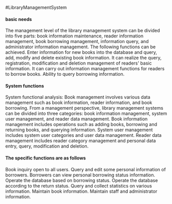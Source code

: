 #LibraryManagementSystem

#### basic needs

The management level of the library management system can be divided into five parts: book information maintenance, reader information management, book borrowing management, information query, and administrator information management. The following functions can be achieved.
Enter information for new books into the database and query, add, modify and delete existing book information.
It can realize the query, registration, modification and deletion management of readers' basic information.
It can carry out information management functions for readers to borrow books.
Ability to query borrowing information.

#### System functions

System functional analysis:
Book management involves various data management such as book information, reader information, and book borrowing. From a management perspective, library management systems can be divided into three categories: book information management, system user management, and reader data management.
Book information management includes operations such as adding books, borrowing and returning books, and querying information.
System user management includes system user categories and user data management.
Reader data management includes reader category management and personal data entry, query, modification and deletion.

#### The specific functions are as follows

Book inquiry open to all users.
Query and edit some personal information of borrowers.
Borrowers can view personal borrowing status information.
Operate the database based on borrowing status.
Operate the database according to the return status.
Query and collect statistics on various information.
Maintain book information.
Maintain staff and administrator information.
